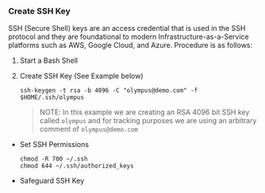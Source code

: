 ### Create SSH Key

SSH (Secure Shell) keys are an access credential that is used in the SSH protocol and they are foundational to modern Infrastructure-as-a-Service platforms such as AWS, Google Cloud, and Azure. Procedure is as follows:

1. Start a Bash Shell

1. Create SSH Key (See Example below)

    ```
    ssh-keygen -t rsa -b 4096 -C "olympus@demo.com" -f $HOME/.ssh/olympus
    ```

    > NOTE: In this example we are creating an RSA 4096 bit SSH key called `olympus` and for tracking purposes we are using an arbitrary comment of `olympus@demo.com`

* Set SSH Permissions

    ```
    chmod -R 700 ~/.ssh
    chmod 644 ~/.ssh/authorized_keys
    ``` 

* Safeguard SSH Key